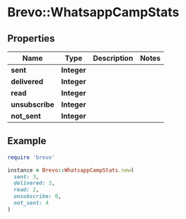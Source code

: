 # Brevo::WhatsappCampStats

## Properties

| Name | Type | Description | Notes |
| ---- | ---- | ----------- | ----- |
| **sent** | **Integer** |  |  |
| **delivered** | **Integer** |  |  |
| **read** | **Integer** |  |  |
| **unsubscribe** | **Integer** |  |  |
| **not_sent** | **Integer** |  |  |

## Example

```ruby
require 'brevo'

instance = Brevo::WhatsappCampStats.new(
  sent: 3,
  delivered: 3,
  read: 2,
  unsubscribe: 0,
  not_sent: 4
)
```


